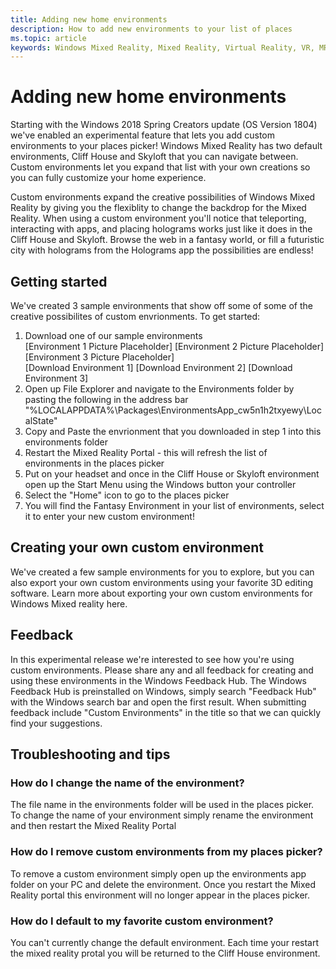 ```yaml
---
title: Adding new home environments
description: How to add new environments to your list of places
ms.topic: article
keywords: Windows Mixed Reality, Mixed Reality, Virtual Reality, VR, MR, Home, Custom Environments, places
---
```



# Adding new home environments
Starting with the Windows 2018 Spring Creators update (OS Version 1804) we've enabled an experimental feature that lets you add custom environments to your places picker! Windows Mixed Reality has two default environments, Cliff House and Skyloft that you can navigate between. Custom environments let you expand that list with your own creations so you can fully customize your home experience.

Custom environments expand the creative possibilities of Windows Mixed Reality by giving you the flexiblity to change the backdrop for the Mixed Reality. When using a custom environment you'll notice that teleporting, interacting with apps, and placing holograms works just like it does in the Cliff House and Skyloft. Browse the web in a fantasy world, or fill a futuristic city with holograms from the Holograms app the possibilities are endless!

## Getting started
We've created 3 sample environments that show off some of some of the creative possibilites of custom envrionments. To get started:
1. Download one of our sample environments
<br>[Environment 1 Picture Placeholder] [Environment 2 Picture Placeholder] [Environment 3 Picture Placeholder]
<br>[Download Environment 1] [Download Environment 2] [Download Environment 3]
2. Open up File Explorer and navigate to the Environments folder by pasting the following in the address bar "%LOCALAPPDATA%\Packages\EnvironmentsApp_cw5n1h2txyewy\LocalState"
3. Copy and Paste the envrionment that you downloaded in step 1 into this environments folder
4. Restart the Mixed Reality Portal - this will refresh the list of environments in the places picker
5. Put on your headset and once in the Cliff House or Skyloft environment open up the Start Menu using the Windows button your controller
6. Select the "Home" icon to go to the places picker
7. You will find the Fantasy Environment in your list of environments, select it to enter your new custom environment!

## Creating your own custom environment
We've created a few sample environments for you to explore, but you can also export your own custom environments using your favorite 3D editing software. Learn more about exporting your own custom environments for Windows Mixed reality here. 

## Feedback
In this experimental release we're interested to see how you're using custom environments. Please share any and all feedback for creating and using these environments in the Windows Feedback Hub. The Windows Feedback Hub is preinstalled on Windows, simply search "Feedback Hub" with the Windows search bar and open the first result. When submitting feedback include "Custom Environments" in the title so that we can quickly find your suggestions. 

## Troubleshooting and tips
### How do I change the name of the environment?
The file name in the environments folder will be used in the places picker. To change the name of your environment simply rename the environment and then restart the Mixed Reality Portal
### How do I remove custom environments from my places picker?
To remove a custom environment simply open up the environments app folder on your PC and delete the environment. Once you restart the Mixed Reality portal this environment will no longer appear in the places picker. 
### How do I default to my favorite custom environment?
You can't currently change the default environment. Each time your restart the mixed reality protal you will be returned to the Cliff House environment. 
